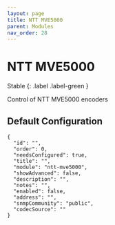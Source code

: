```yaml
---
layout: page
title: NTT MVE5000
parent: Modules
nav_order: 28
---
```


# NTT MVE5000

Stable
{: .label .label-green }

Control of NTT MVE5000 encoders

## Default Configuration

```
{
  "id": "",
  "order": 0,
  "needsConfigured": true,
  "title": "",
  "module": "ntt-mve5000",
  "showAdvanced": false,
  "description": "",
  "notes": "",
  "enabled": false,
  "address": "",
  "snmpCommunity": "public",
  "codecSource": ""
}
```
